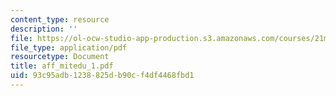 ```yaml
---
content_type: resource
description: ''
file: https://ol-ocw-studio-app-production.s3.amazonaws.com/courses/21m-735-technical-design-scenery-mechanisms-and-special-effects-spring-2004/93c95adb1238825db90cf4df4468fbd1_aff_mitedu_1.pdf
file_type: application/pdf
resourcetype: Document
title: aff_mitedu_1.pdf
uid: 93c95adb-1238-825d-b90c-f4df4468fbd1
---
```

